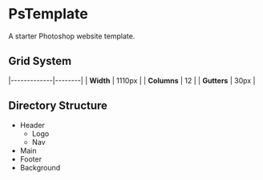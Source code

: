 # PsTemplate

A starter Photoshop website template.

## Grid System

|-------------|--------|
| **Width**   | 1110px |
| **Columns** | 12     |
| **Gutters** | 30px   |

## Directory Structure

- Header
    - Logo
    - Nav
- Main
- Footer
- Background